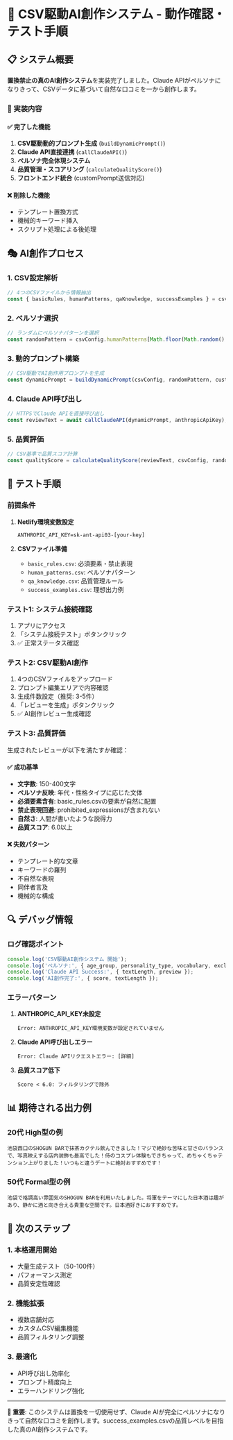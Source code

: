 # 🎯 CSV駆動AI創作システム - 動作確認・テスト手順

## 📋 システム概要

**置換禁止の真のAI創作システム**を実装完了しました。Claude APIがペルソナになりきって、CSVデータに基づいて自然な口コミを一から創作します。

### 🔧 実装内容

#### ✅ 完了した機能
1. **CSV駆動動的プロンプト生成** (`buildDynamicPrompt()`)
2. **Claude API直接連携** (`callClaudeAPI()`)
3. **ペルソナ完全体現システム**
4. **品質管理・スコアリング** (`calculateQualityScore()`)
5. **フロントエンド統合** (customPrompt送信対応)

#### ❌ 削除した機能
- テンプレート置換方式
- 機械的キーワード挿入
- スクリプト処理による後処理

## 🎭 AI創作プロセス

### 1. CSV設定解析
```javascript
// 4つのCSVファイルから情報抽出
const { basicRules, humanPatterns, qaKnowledge, successExamples } = csvConfig;
```

### 2. ペルソナ選択
```javascript
// ランダムにペルソナパターンを選択
const randomPattern = csvConfig.humanPatterns[Math.floor(Math.random() * csvConfig.humanPatterns.length)];
```

### 3. 動的プロンプト構築
```javascript
// CSV駆動でAI創作用プロンプトを生成
const dynamicPrompt = buildDynamicPrompt(csvConfig, randomPattern, customPrompt);
```

### 4. Claude API呼び出し
```javascript
// HTTPSでClaude APIを直接呼び出し
const reviewText = await callClaudeAPI(dynamicPrompt, anthropicApiKey);
```

### 5. 品質評価
```javascript
// CSV基準で品質スコア計算
const qualityScore = calculateQualityScore(reviewText, csvConfig, randomPattern);
```

## 🧪 テスト手順

### 前提条件
1. **Netlify環境変数設定**
   ```
   ANTHROPIC_API_KEY=sk-ant-api03-[your-key]
   ```

2. **CSVファイル準備**
   - `basic_rules.csv`: 必須要素・禁止表現
   - `human_patterns.csv`: ペルソナパターン
   - `qa_knowledge.csv`: 品質管理ルール
   - `success_examples.csv`: 理想出力例

### テスト1: システム接続確認
1. アプリにアクセス
2. 「システム接続テスト」ボタンクリック
3. ✅ 正常ステータス確認

### テスト2: CSV駆動AI創作
1. 4つのCSVファイルをアップロード
2. プロンプト編集エリアで内容確認
3. 生成件数設定（推奨: 3-5件）
4. 「レビューを生成」ボタンクリック
5. ✅ AI創作レビュー生成確認

### テスト3: 品質評価
生成されたレビューが以下を満たすか確認：

#### ✅ 成功基準
- **文字数**: 150-400文字
- **ペルソナ反映**: 年代・性格タイプに応じた文体
- **必須要素含有**: basic_rules.csvの要素が自然に配置
- **禁止表現回避**: prohibited_expressionsが含まれない
- **自然さ**: 人間が書いたような説得力
- **品質スコア**: 6.0以上

#### ❌ 失敗パターン
- テンプレート的な文章
- キーワードの羅列
- 不自然な表現
- 同伴者言及
- 機械的な構成

## 🔍 デバッグ情報

### ログ確認ポイント
```javascript
console.log('CSV駆動AI創作システム 開始');
console.log('ペルソナ:', { age_group, personality_type, vocabulary, exclamation_marks });
console.log('Claude API Success:', { textLength, preview });
console.log('AI創作完了:', { score, textLength });
```

### エラーパターン
1. **ANTHROPIC_API_KEY未設定**
   ```
   Error: ANTHROPIC_API_KEY環境変数が設定されていません
   ```

2. **Claude API呼び出しエラー**
   ```
   Error: Claude APIリクエストエラー: [詳細]
   ```

3. **品質スコア低下**
   ```
   Score < 6.0: フィルタリングで除外
   ```

## 📊 期待される出力例

### 20代 High型の例
```
池袋西口のSHOGUN BARで抹茶カクテル飲んできました！マジで絶妙な苦味と甘さのバランスで、写真映えする店内装飾も最高でした！侍のコスプレ体験もできちゃって、めちゃくちゃテンション上がりました！いつもと違うデートに絶対おすすめです！
```

### 50代 Formal型の例
```
池袋で格調高い雰囲気のSHOGUN BARを利用いたしました。将軍をテーマにした日本酒は趣があり、静かに酒と向き合える貴重な空間です。日本酒好きにおすすめです。
```

## 🚀 次のステップ

### 1. 本格運用開始
- 大量生成テスト（50-100件）
- パフォーマンス測定
- 品質安定性確認

### 2. 機能拡張
- 複数店舗対応
- カスタムCSV編集機能
- 品質フィルタリング調整

### 3. 最適化
- API呼び出し効率化
- プロンプト精度向上
- エラーハンドリング強化

---

**🎯 重要**: このシステムは置換を一切使用せず、Claude AIが完全にペルソナになりきって自然な口コミを創作します。success_examples.csvの品質レベルを目指した真のAI創作システムです。 